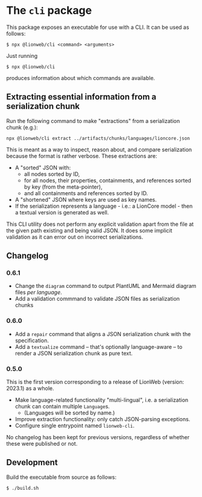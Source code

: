 # The `cli` package

This package exposes an executable for use with a CLI.
It can be used as follows:

```shell
$ npx @lionweb/cli <command> <arguments>
```

Just running

```shell
$ npx @lionweb/cli
```

produces information about which commands are available.

## Extracting essential information from a serialization chunk

Run the following command to make "extractions" from a serialization chunk (e.g.):

```shell
npx @lionweb/cli extract ../artifacts/chunks/languages/lioncore.json
```

This is meant as a way to inspect, reason about, and compare serialization because the format is rather verbose.
These extractions are:

-   A "sorted" JSON with:
    -   all nodes sorted by ID,
    -   for all nodes, their properties, containments, and references sorted by key (from the meta-pointer),
    -   and all containments and references sorted by ID.
-   A "shortened" JSON where keys are used as key names.
-   If the serialization represents a language - i.e.: a LionCore model - then a textual version is generated as well.

This CLI utility does not perform any explicit validation apart from the file at the given path existing and being valid JSON.
It does some implicit validation as it can error out on incorrect serializations.

## Changelog

### 0.6.1

-   Change the `diagram` command to output PlantUML and Mermaid diagram files _per language_.
-   Add a validation commmand to validate JSON files as serialization chunks

### 0.6.0

-   Add a `repair` command that aligns a JSON serialization chunk with the specification.
-   Add a `textualize` command – that's optionally language-aware – to render a JSON serialization chunk as pure text.

### 0.5.0

This is the first version corresponding to a release of LionWeb (version: 2023.1) as a whole.

-   Make language-related functionality "multi-lingual", i.e. a serialization chunk can contain multiple `Language`s.
    -   (Languages will be sorted by name.)
-   Improve extraction functionality: only catch JSON-parsing exceptions.
-   Configure single entrypoint named `lionweb-cli`.

No changelog has been kept for previous versions, regardless of whether these were published or not.

## Development

Build the executable from source as follows:

```shell
$ ./build.sh
```
